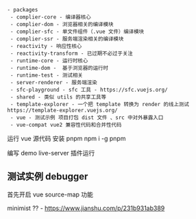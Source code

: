 ```
- packages
 - complier-core - 编译器核心
 - complier-dom - 浏览器相关的编译模块
 - complier-sfc - 单文件组件（.vue 文件）编译模块
 - complier-ssr - 服务端渲染相关的编译模块
 - reactivity - 响应性核心
 - reactivity-transform - 已过期不必过于关注
 - runtime-core - 运行时核心
 - runtime-dom -  基于浏览器的运行时
 - runtime-test - 测试相关
 - server-renderer - 服务端渲染
 - sfc-playground - sfc 工具 - https://sfc.vuejs.org/
 - shared - 类似 utils 的共享工具等 
 - template-explorer - 一个把 template 转换为 render 的线上测试 https://template-explorer.vuejs.org/
 - vue - 测试示例 项目打包 dist 文件 、src 中对外暴露入口
 - vue-compat vue2 兼容性代码和合并性代码
```

运行 vue 源代码
安装 pnpm
npm i -g pnpm

编写 demo
live-server 插件运行

## 测试实例 debugger

首先开启 vue source-map 功能

minimist ?? -  https://www.jianshu.com/p/231b931ab389